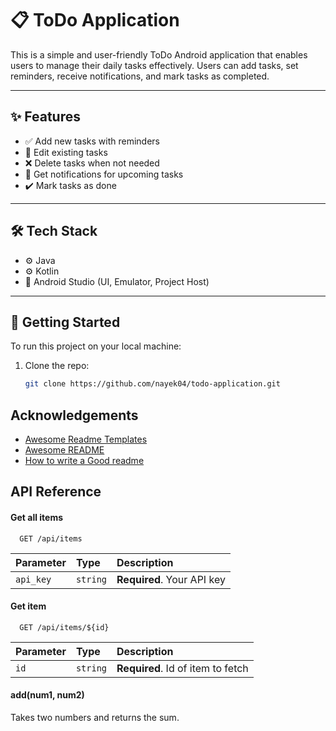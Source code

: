# 📋 ToDo Application

This is a simple and user-friendly ToDo Android application that enables users to manage their daily tasks effectively. Users can add tasks, set reminders, receive notifications, and mark tasks as completed.

---

## ✨ Features

- ✅ Add new tasks with reminders
- 📝 Edit existing tasks
- ❌ Delete tasks when not needed
- 🔔 Get notifications for upcoming tasks
- ✔️ Mark tasks as done

---

## 🛠 Tech Stack

- ⚙️ Java
- ⚙️ Kotlin
- 📱 Android Studio (UI, Emulator, Project Host)

---

## 🚀 Getting Started

To run this project on your local machine:

1. Clone the repo:
   ```bash
   git clone https://github.com/nayek04/todo-application.git

## Acknowledgements

 - [Awesome Readme Templates](https://awesomeopensource.com/project/elangosundar/awesome-README-templates)
 - [Awesome README](https://github.com/matiassingers/awesome-readme)
 - [How to write a Good readme](https://bulldogjob.com/news/449-how-to-write-a-good-readme-for-your-github-project)


## API Reference

#### Get all items

```http
  GET /api/items
```

| Parameter | Type     | Description                |
| :-------- | :------- | :------------------------- |
| `api_key` | `string` | **Required**. Your API key |

#### Get item

```http
  GET /api/items/${id}
```

| Parameter | Type     | Description                       |
| :-------- | :------- | :-------------------------------- |
| `id`      | `string` | **Required**. Id of item to fetch |

#### add(num1, num2)

Takes two numbers and returns the sum.

